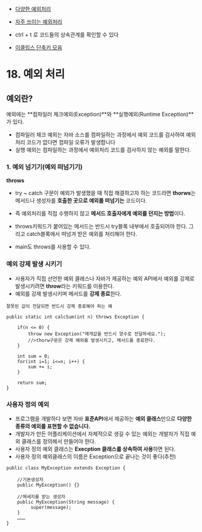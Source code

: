 - [다양한 예외처리](https://deftkang.tistory.com/45)
- [자주 쓰이는 예외처리](https://best421.tistory.com/10)

- ctrl + t 로 코드들의 상속관계를 확인할 수 있다

- [이클립스 단축키 모음](https://blog.outsider.ne.kr/243)

# 18. 예외 처리

## 예외란?

예외에는 **컴파일러 체크예외(Exception)**와 **실행예외(Runtime Exception)**가 있다.

- 컴파일러 체크 예외는 자바 소스를 컴파일하는 과정에서 예외 코드를 검사하여 예외 처리 코드가 없다면 컴파일 오류가 발생합니다
- 실행 예외는 컴파일하는 과정에서 예외처리 코드를 검사하지 않는 예외를 말한다.

### 1. 예외 넘기기(예외 떠넘기기)

**throws**

- try ~ catch 구문이 예외가 발생했을 때 직접 해결하고자 하는 코드라면 **thorws**는 메서드나 생성자를 **호출한 곳으로 예외를 떠넘기는** 코드이다.

- 즉 예외처리를 직접 수행하지 않고 **메서드 호출자에게 예외를 던지는 방법**이다.

- throws키워드가 붙어있는 메서드는 반드시 try블록 내부에서 호출되어야 한다. 그리고 catch블록에서 떠넘겨 받은 예외를 처리해야 한다.

- main도 throws를 사용할 수 있다.

### 예외 강제 발생 시키기

- 사용자가 직접 선언한 예외 클래스나 자바가 제공하는 예외 API에서 예외를 강제로 발생시키려면 **throw**라는 키워드를 이용한다.
- 예외를 강제 발생시키며 메서드를 **강제 종료**한다.

```
잘못된 값이 전달되면 반드시 강제 종료해야 하는 예

public static int calcSum(int n) throws Exception {

    if(n <= 0) {
        throw new Exception("매개값을 반드시 양수로 전달하세요.");
        //>thorw구문은 강제 예외를 발생시키고, 메서드를 종료한다.
    }

    int sum = 0;
    for(int i=1; i<=n; i++) {
        sum += i;
    }

    return sum;
}

```

### 사용자 정의 예외

- 프로그램을 개발하다 보면 자바 **표준API**에서 제공하는 **예외 클래스**만으로 **다양한 종류의 예외를 표현할 수 없습니다.**
- 개발자가 만든 어플리케이션에서 자체적으로 생길 수 있는 예외는 개발자가 직접 예외 클래스를 정의해서 만들어야 한다.
- 사용자 정의 예외 클래스는 **Execption 클래스를 상속하여 사용**하면 된다.
- 사용자 정의 예외클래스의 이름은 Exception으로 끝나는 것이 좋다(추천)

```
public class MyException extends Exception {

    //기본생성자
    public MyException() {}

    //메세지를 받는 생성자
    public MyException(String message) {
         super(message);
    }
    ………
}
```
